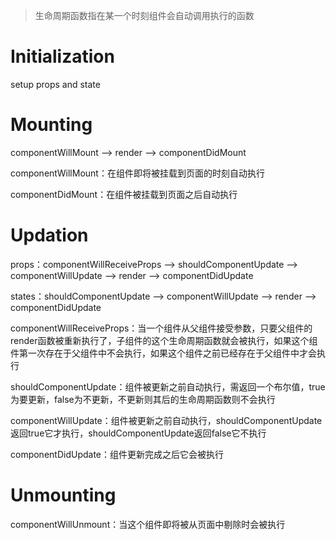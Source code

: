 > 生命周期函数指在某一个时刻组件会自动调用执行的函数

# Initialization

setup props and state

# Mounting

componentWillMount —> render —> componentDidMount

componentWillMount：在组件即将被挂载到页面的时刻自动执行

componentDidMount：在组件被挂载到页面之后自动执行

# Updation

props：componentWillReceiveProps —> shouldComponentUpdate —> componentWillUpdate —> render —> componentDidUpdate

states：shouldComponentUpdate —> componentWillUpdate —> render —> componentDidUpdate

componentWillReceiveProps：当一个组件从父组件接受参数，只要父组件的render函数被重新执行了，子组件的这个生命周期函数就会被执行，如果这个组件第一次存在于父组件中不会执行，如果这个组件之前已经存在于父组件中才会执行

shouldComponentUpdate：组件被更新之前自动执行，需返回一个布尔值，true为要更新，false为不更新，不更新则其后的生命周期函数则不会执行

componentWillUpdate：组件被更新之前自动执行，shouldComponentUpdate返回true它才执行，shouldComponentUpdate返回false它不执行

componentDidUpdate：组件更新完成之后它会被执行

# Unmounting

componentWillUnmount：当这个组件即将被从页面中剔除时会被执行


